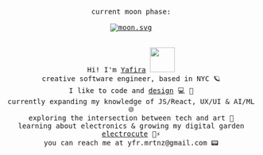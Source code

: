 <p align="center">
  <br>
  <samp>
  current moon phase:
  <br>
  <br>
    <a href="https://moon-svg.minung.dev" >
  <img src="https://moon-svg.minung.dev/moon.svg?theme=basic" alt="moon.svg" align="center"/>
</a>
    <br>
    <br>
    <br>
    Hi! I'm <a href="https://www.yafira.xyz">Yafira</a> <img src="https://media.giphy.com/media/XYyxh0R1XilajMWB8X/giphy.gif" height="50px">
      <br>creative software engineer, based in NYC 🪐
        <br>I like to code and <a href="https://www.figma.com/@electrocute">design</a> 💻 🎨
    <br>currently expanding my knowledge of JS/React, UX/UI & AI/ML 🌐
    <br>exploring the intersection between tech and art 🤖
      <br>learning about electronics & growing my digital garden <a href="https://electrocute.io/">electrocute</a> 🌸⚡️
    <br>you can reach me at yfr.mrtnz@gmail.com 📟
    <br>
    <br>
  </samp>
</p>
